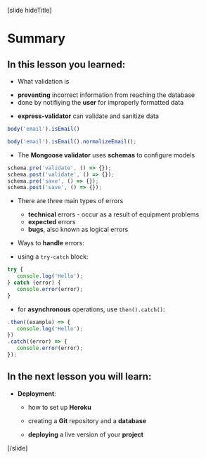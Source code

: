 [slide hideTitle]

# Summary

## In this lesson you learned:

-  What validation is
  * **preventing** incorrect information from reaching the database
  * done by notifiying the **user** for improperly formatted data 

- **express-validator** can validate and sanitize data

```js
body('email').isEmail()
```

```js
body('email').isEmail().normalizeEmail();
```


- The **Mongoose validator** uses **schemas** to configure models

```js
schema.pre('validate', () => {});
schema.post('validate', () => {});
schema.pre('save', () => {});
schema.post('save', () => {});
```

- There are three main types of errors
  * **technical** errors - occur as a result of equipment problems
  * **expected** errors
  * **bugs**, also known as logical errors


-  Ways to **handle** errors:
  * using a `try-catch` block:

  ```js
  try {
     console.log('Hello');
  } catch (error) {
     console.error(error);
  }
  ```
  * for **asynchronous** operations, use `then().catch()`:

  ```js
  .then((example) => {
     console.log('Hello');
  })
  .catch((error) => {
     console.error(error);
  });
  ```

## In the next lesson you will learn:

-  **Deployment**:

   *  how to set up **Heroku**

   *  creating a **Git** repository and a **database**

   *  **deploying** a live version of your **project**

[/slide]
